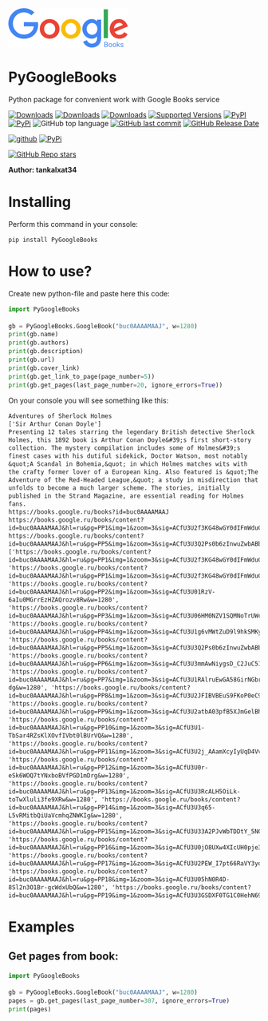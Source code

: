 <img src="https://github.com/tankalxat34/tankalxat34/raw/main/readme_content/icon_googlebooks.png"/>

# PyGoogleBooks
Python package for convenient work with Google Books service

[![Downloads](https://pepy.tech/badge/PyGoogleBooks)](https://pepy.tech/project/PyGoogleBooks)
[![Downloads](https://pepy.tech/badge/PyGoogleBooks/month)](https://pepy.tech/project/PyGoogleBooks)
[![Downloads](https://pepy.tech/badge/PyGoogleBooks/week)](https://pepy.tech/project/PyGoogleBooks)
[![Supported Versions](https://img.shields.io/pypi/pyversions/PyGoogleBooks.svg)](https://pypi.org/project/PyGoogleBooks)
[![PyPI](https://img.shields.io/pypi/v/PyGoogleBooks.svg)](https://pypi.org/project/PyGoogleBooks/)
[![PyPi](https://img.shields.io/pypi/format/PyGoogleBooks)](https://pypi.org/project/PyGoogleBooks/)
![GitHub top language](https://img.shields.io/github/languages/top/tankalxat34/PyGoogleBooks)
[![GitHub last commit](https://img.shields.io/github/last-commit/tankalxat34/PyGoogleBooks)](https://github.com/tankalxat34/PyGoogleBooks/commits/main)
[![GitHub Release Date](https://img.shields.io/github/release-date/tankalxat34/PyGoogleBooks)](https://github.com/tankalxat34/PyGoogleBooks/releases)

[![github](https://img.shields.io/badge/-git%20hub-black?style=for-the-badge&logo=github)](https://github.com/tankalxat34/PyGoogleBooks)
[![PyPi](https://img.shields.io/badge/-pypi-006DAD?style=for-the-badge&logo=pypi&logoColor=white)](https://pypi.org/project/PyGoogleBooks)

[![GitHub Repo stars](https://img.shields.io/github/stars/tankalxat34/PyGoogleBooks?style=social)](https://github.com/tankalxat34/PyGoogleBooks)

**Author: tankalxat34**

# Installing
Perform this command in your console:
```commandline
pip install PyGoogleBooks
```

# How to use?
Create new python-file and paste here this code:
```py
import PyGoogleBooks

gb = PyGoogleBooks.GoogleBook("buc0AAAAMAAJ", w=1280)
print(gb.name)
print(gb.authors)
print(gb.description)
print(gb.url)
print(gb.cover_link)
print(gb.get_link_to_page(page_number=5))
print(gb.get_pages(last_page_number=20, ignore_errors=True))
```

On your console you will see something like this:

```
Adventures of Sherlock Holmes
['Sir Arthur Conan Doyle']
Presenting 12 tales starring the legendary British detective Sherlock Holmes, this 1892 book is Arthur Conan Doyle&#39;s first short-story collection. The mystery compilation includes some of Holmes&#39;s finest cases with his dutiful sidekick, Doctor Watson, most notably &quot;A Scandal in Bohemia,&quot; in which Holmes matches wits with the crafty former lover of a European king. Also featured is &quot;The Adventure of the Red-Headed League,&quot; a study in misdirection that unfolds to become a much larger scheme. The stories, initially published in the Strand Magazine, are essential reading for Holmes fans.
https://books.google.ru/books?id=buc0AAAAMAAJ
https://books.google.ru/books/content?id=buc0AAAAMAAJ&hl=ru&pg=PP1&img=1&zoom=3&sig=ACfU3U2f3KG48wGY0dIFmWduClK503ONtw&w=1280
https://books.google.ru/books/content?id=buc0AAAAMAAJ&hl=ru&pg=PP5&img=1&zoom=3&sig=ACfU3U3Q2Ps0b6zInwuZwbABbYEz3b3LeA&w=1280
['https://books.google.ru/books/content?id=buc0AAAAMAAJ&hl=ru&pg=PP1&img=1&zoom=3&sig=ACfU3U2f3KG48wGY0dIFmWduClK503ONtw&w=1280', 'https://books.google.ru/books/content?id=buc0AAAAMAAJ&hl=ru&pg=PP1&img=1&zoom=3&sig=ACfU3U2f3KG48wGY0dIFmWduClK503ONtw&w=1280', 'https://books.google.ru/books/content?id=buc0AAAAMAAJ&hl=ru&pg=PP2&img=1&zoom=3&sig=ACfU3U01RzV-6aIu0MGrrEzHZAQrozv8Rw&w=1280', 'https://books.google.ru/books/content?id=buc0AAAAMAAJ&hl=ru&pg=PP3&img=1&zoom=3&sig=ACfU3U06HM0NZV1SQMNoTrUWcPLrRQc8VA&w=1280', 'https://books.google.ru/books/content?id=buc0AAAAMAAJ&hl=ru&pg=PP4&img=1&zoom=3&sig=ACfU3U1g6vMWtZuD9l9hkSMKyiYlH_UJ4A&w=1280', 'https://books.google.ru/books/content?id=buc0AAAAMAAJ&hl=ru&pg=PP5&img=1&zoom=3&sig=ACfU3U3Q2Ps0b6zInwuZwbABbYEz3b3LeA&w=1280', 'https://books.google.ru/books/content?id=buc0AAAAMAAJ&hl=ru&pg=PP6&img=1&zoom=3&sig=ACfU3U3mmAwNiygsD_C2JuC51Kq3Iwyw5g&w=1280', 'https://books.google.ru/books/content?id=buc0AAAAMAAJ&hl=ru&pg=PP7&img=1&zoom=3&sig=ACfU3U1RAlruEwGA58GirNGbrMLA2qc-dg&w=1280', 'https://books.google.ru/books/content?id=buc0AAAAMAAJ&hl=ru&pg=PP8&img=1&zoom=3&sig=ACfU3U2JFIBVBEuS9FKoP0eC9btV3pv8FQ&w=1280', 'https://books.google.ru/books/content?id=buc0AAAAMAAJ&hl=ru&pg=PP9&img=1&zoom=3&sig=ACfU3U2atbA03pfB5XJmGelBhjFrT27AUw&w=1280', 'https://books.google.ru/books/content?id=buc0AAAAMAAJ&hl=ru&pg=PP10&img=1&zoom=3&sig=ACfU3U1-TbSar4RZsKlXOvfIVbt0lBUrVQ&w=1280', 'https://books.google.ru/books/content?id=buc0AAAAMAAJ&hl=ru&pg=PP11&img=1&zoom=3&sig=ACfU3U2j_AAamXcyIyUqD4Vv4KXwvvfIdA&w=1280', 'https://books.google.ru/books/content?id=buc0AAAAMAAJ&hl=ru&pg=PP12&img=1&zoom=3&sig=ACfU3U0r-eSk6WOQ7tYNxboBVfPGD1mDrg&w=1280', 'https://books.google.ru/books/content?id=buc0AAAAMAAJ&hl=ru&pg=PP13&img=1&zoom=3&sig=ACfU3U3RcALH5OiLk-toTwXluli3fe9XRw&w=1280', 'https://books.google.ru/books/content?id=buc0AAAAMAAJ&hl=ru&pg=PP14&img=1&zoom=3&sig=ACfU3U3q65-L5vRMitbQiUaVcmhqZNWKIg&w=1280', 'https://books.google.ru/books/content?id=buc0AAAAMAAJ&hl=ru&pg=PP15&img=1&zoom=3&sig=ACfU3U33A2PJvWbTDDtY_5NCSQHZPmV09w&w=1280', 'https://books.google.ru/books/content?id=buc0AAAAMAAJ&hl=ru&pg=PP16&img=1&zoom=3&sig=ACfU3U0jO8UXw4XIcUH0pje3BvhJ6lFSxQ&w=1280', 'https://books.google.ru/books/content?id=buc0AAAAMAAJ&hl=ru&pg=PP17&img=1&zoom=3&sig=ACfU3U2PEW_I7pt66RaVY3yoNGdDIgYJJg&w=1280', 'https://books.google.ru/books/content?id=buc0AAAAMAAJ&hl=ru&pg=PP18&img=1&zoom=3&sig=ACfU3U05hN0R4D-8Sl2n3O1Br-gcWdxUbQ&w=1280', 'https://books.google.ru/books/content?id=buc0AAAAMAAJ&hl=ru&pg=PP19&img=1&zoom=3&sig=ACfU3U3GSDXF0TG1C0HehN69WK2alsBcDw&w=1280']
```

# Examples
## Get pages from book:
```py
import PyGoogleBooks

gb = PyGoogleBooks.GoogleBook("buc0AAAAMAAJ", w=1280)
pages = gb.get_pages(last_page_number=307, ignore_errors=True)
print(pages)
```
